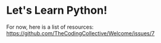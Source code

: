 # Let's Learn Python!

For now, here is a list of resources: https://github.com/TheCodingCollective/Welcome/issues/7
